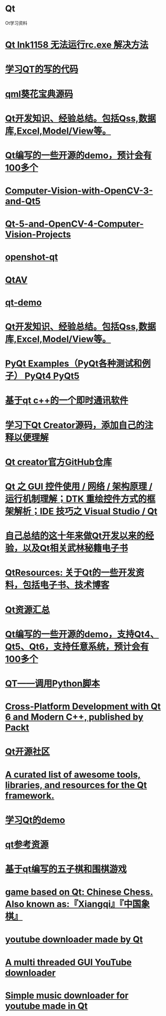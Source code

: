 # Qt
Ot学习资料
# <a href="https://blog.csdn.net/zong596568821xp/article/details/78820144">Qt lnk1158 无法运行rc.exe 解决方法</a>
# <a href="https://github.com/metanoia1989/QTStudy">学习QT的写的代码</a>
# <a href="https://github.com/qmlbook/qmlbook">qml葵花宝典源码</a>
# <a href="https://github.com/lesliefish/Qt">Qt开发知识、经验总结。包括Qss,数据库,Excel,Model/View等。</a>
# <a href="https://github.com/kennycaiguo/QWidgetDemo">Qt编写的一些开源的demo，预计会有100多个</a>
# <a href="https://github.com/kennycaiguo/Computer-Vision-with-OpenCV-3-and-Qt5">Computer-Vision-with-OpenCV-3-and-Qt5 </a>
# <a href="https://github.com/kennycaiguo/Qt-5-and-OpenCV-4-Computer-Vision-Projects">Qt-5-and-OpenCV-4-Computer-Vision-Projects</a>
# <a href="https://github.com/kennycaiguo/openshot-qt">openshot-qt</a>
# <a href="https://github.com/kennycaiguo/QtAV">QtAV</a>
# <a href="https://github.com/kennycaiguo/qt-demo">qt-demo</a>
# <a href="https://github.com/lesliefish/Qt">Qt开发知识、经验总结。包括Qss,数据库,Excel,Model/View等。</a>
# <a href="https://github.com/kennycaiguo/PyQt">PyQt Examples（PyQt各种测试和例子） PyQt4 PyQt5</a>
# <a href="https://github.com/kennycaiguo/IM-QT">基于qt c++的一个即时通讯软件</a>
# <a href="https://github.com/kevinlq/Qt-Creator-Opensource-Study">学习下Qt Creator源码，添加自己的注释以便理解</a>
# <a href="https://github.com/qt-creator/qt-creator">Qt creator官方GitHub仓库</a>
# <a href="https://github.com/XMuli/QtExamples">Qt 之 GUI 控件使用 / 网络 / 架构原理 / 运行机制理解；DTK 重绘控件方式的框架解析；IDE 技巧之 Visual Studio / Qt</a>
# <a href="https://github.com/feiyangqingyun/qtkaifajingyan">自己总结的这十年来做Qt开发以来的经验，以及Qt相关武林秘籍电子书</a>
# <a href="https://gitee.com/havealex/QtResources">QtResources: 关于Qt的一些开发资料，包括电子书、技术博客</a>
# <a href="https://astraywu.github.io/2019/05/04/Qt%E8%B5%84%E6%BA%90%E6%B1%87%E6%80%BB/">Qt资源汇总</a>
# <a href="https://gitee.com/feiyangqingyun/QWidgetDemo">Qt编写的一些开源的demo，支持Qt4、Qt5、Qt6，支持任意系统，预计会有100多个</a>
# <a href="https://blog.csdn.net/wzyaiwl/article/details/115298127">QT——调用Python脚本</a>
# <a href="https://github.com/PacktPublishing/Cross-platform-development-with-Qt-6-and-Modern-Cpp">Cross-Platform Development with Qt 6 and Modern C++, published by Packt</a>
# <a href="https://www.qter.org/">Qt开源社区</a>
# <a href="https://github.com/JesseTG/awesome-qt">A curated list of awesome tools, libraries, and resources for the Qt framework.</a>
# <a href="https://github.com/ZhiliangMa/Qt_LearnDemo">学习Qt的demo</a>
# <a href="https://gitee.com/explore/topic/Qt">qt参考资源</a>
# <a href="https://github.com/smurf28/ChessGame">基于qt编写的五子棋和围棋游戏</a>
# <a href="https://github.com/XMuli/ChineseChess">game based on Qt: Chinese Chess. Also known as:『Xiangqi』『中国象棋』</a>
# <a href="https://github.com/jingzhe/youtube_downloader">youtube downloader made by Qt</a>
# <a href="https://github.com/grgvineet/ParaTube">A multi threaded GUI YouTube downloader</a> 
# <a href="https://github.com/Yisus7u7/dl-music-qt">Simple music downloader for youtube made in Qt</a>
